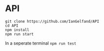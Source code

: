 # API <br />

```
git clone https://github.com/IanGelfand/API
cd API
npm install
npm run start
```
In a seperate terminal ```npm run test```
